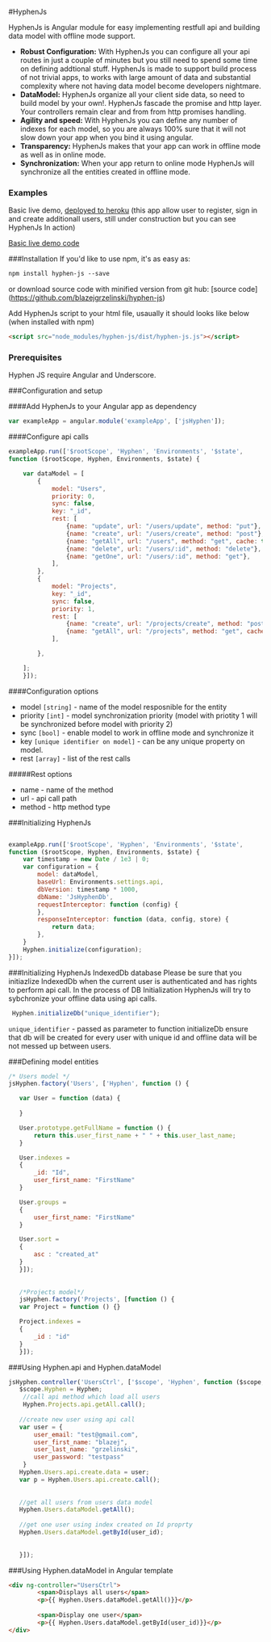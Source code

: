 #HyphenJs

HyphenJs is Angular module for easy implementing restfull api and building data model with offline mode support.

* **Robust Configuration:** With HyphenJs you can configure all your api routes in just a couple of minutes but you still need to spend some time on defining addtional stuff. HyphenJs is made to support build process of not trivial apps, to works with large amount of data and substantial complexity where not having data model become developers nightmare.
* **DataModel:** HyphenJs organize all your client side data, so need to build model by your own!. HyphenJs fascade the promise and http layer. Your controllers remain clear and from from http promises handling.
* **Agility and speed:** With HyphenJs you can define any number of indexes for each model, so you are always 100% sure that it will not slow down your app when you bind it using angular.
* **Transparency:** HyphenJs makes that your app can work in offline mode as well as in online mode.
* **Synchronization:** When your app return to online mode HyphenJs will synchronize all the entities created in offline mode.

### Examples

Basic live demo, [deployed to heroku](https://hyphen-js.herokuapp.com/#/sign_in) (this app allow user to register, sign in and create additionall users, still under construction but you can see HyphenJs In action)

[Basic live demo code ](https://github.com/blazej-g/hyphen-js-example)

###Installation
If you'd like to use npm, it's as easy as:
```html
npm install hyphen-js --save
```
or download source code with minified version from git hub:
[source code] (https://github.com/blazejgrzelinski/hyphen-js)

Add HyphenJs script to your html file, usaually it should looks like below (when installed with npm)

```html
<script src="node_modules/hyphen-js/dist/hyphen-js.js"></script>
```

### Prerequisites
Hyphen JS require Angular and Underscore.


###Configuration and setup

####Add HyphenJs to your Angular app as dependency
```javascript
var exampleApp = angular.module('exampleApp', ['jsHyphen']);
```

####Configure api calls
```javascript
exampleApp.run(['$rootScope', 'Hyphen', 'Environments', '$state',
function ($rootScope, Hyphen, Environments, $state) {

    var dataModel = [
        {
            model: "Users",
            priority: 0,
            sync: false,
            key: "_id",
            rest: [
                {name: "update", url: "/users/update", method: "put"},
                {name: "create", url: "/users/create", method: "post"},
                {name: "getAll", url: "/users", method: "get", cache: true},
                {name: "delete", url: "/users/:id", method: "delete"},
                {name: "getOne", url: "/users/:id", method: "get"},
            ],
        },
        {
            model: "Projects",
            key: "_id",
            sync: false,
            priority: 1,
            rest: [
                {name: "create", url: "/projects/create", method: "post"},
                {name: "getAll", url: "/projects", method: "get", cache: true},
            ],

        },

    ];
    }]);
```

####Configuration options
* model `[string]` - name of the model resposnible for the entity
* priority `[int]` - model synchronization priority (model with priotity 1 will be synchronized before model with priority 2)
* sync `[bool]` - enable model to work in offline mode and synchronize it 
* key `[unique identifier on model]` - can be any unique property on model.
* rest `[array]` - list of the rest calls

#####Rest options
* name  - name of the method
* url - api call path
* method - http method type



###Initializing HyphenJs

```javascript

exampleApp.run(['$rootScope', 'Hyphen', 'Environments', '$state',
function ($rootScope, Hyphen, Environments, $state) {
    var timestamp = new Date / 1e3 | 0;
    var configuration = {
        model: dataModel,
        baseUrl: Environments.settings.api,
        dbVersion: timestamp * 1000,
        dbName: 'JsHyphenDb',
        requestInterceptor: function (config) {
        },
        responseInterceptor: function (data, config, store) {
            return data;
        },
    }
    Hyphen.initialize(configuration);
}]);
```

###Initializing  HyphenJs IndexedDb database
Please be sure that you initiazlize IndexedDb when the current user is authenticated and has rights to perform api call. In the process of DB Initialization HyphenJs will try to sybchronize your offline data using api calls.

```javascript
 Hyphen.initializeDb("unique_identifier");
```

 `unique_identifier` - passed as parameter to function initializeDb ensure that db will be created for every user with unique id and offline data will be not messed up between users.
 
 
###Defining model entities

 
 ```javascript
 /* Users model */
 jsHyphen.factory('Users', ['Hyphen', function () {

    var User = function (data) {
      
    }

    User.prototype.getFullName = function () {
        return this.user_first_name + " " + this.user_last_name;
    }

    User.indexes =
    {
        _id: "Id",
        user_first_name: "FirstName"
    }

    User.groups =
    {
        user_first_name: "FirstName"
    }

    User.sort =
    {
        asc : "created_at"
    }
    }]);
    
    
    /*Projects model*/
    jsHyphen.factory('Projects', [function () {
    var Project = function () {}

    Project.indexes =
    {
        _id : "id"
    }
    }]);
 
 ```
 
###Using Hyphen.api and Hyphen.dataModel

 ```javascript
jsHyphen.controller('UsersCtrl', ['$scope', 'Hyphen', function ($scope, Hyphen) {
    $scope.Hyphen = Hyphen;
     //call api method which load all users
     Hyphen.Projects.api.getAll.call();
        
    //create new user using api call
    var user = {
        user_email: "test@gmail.com",
        user_first_name: "blazej",
        user_last_name: "grzelinski",
        user_password: "testpass"
     }
    Hyphen.Users.api.create.data = user;
    var p = Hyphen.Users.api.create.call();
      
        
    //get all users from users data model
    Hyphen.Users.dataModel.getAll();
    
    //get one user using index created on Id proprty
    Hyphen.Users.dataModel.getById(user_id);
        
        
    }]);
```

###Using Hyphen.dataModel in Angular template

```html
<div ng-controller="UsersCtrl">
        <span>Displays all users</span>
        <p>{{ Hyphen.Users.dataModel.getAll()}}</p>
        
        <span>Display one user</span>
        <p>{{ Hyphen.Users.dataModel.getById(user_id)}}</p>
</div>
```

